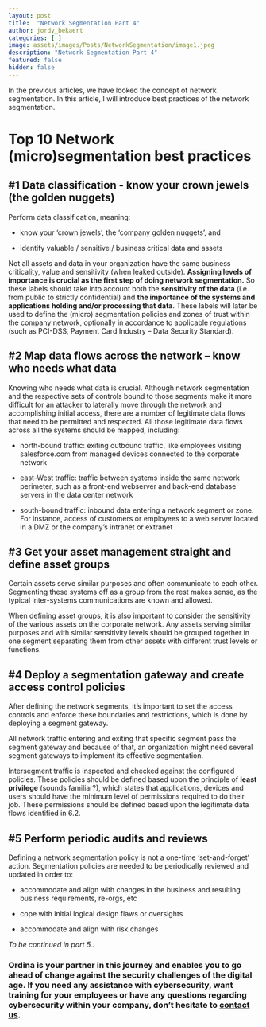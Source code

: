 ```yaml
---
layout: post
title:  "Network Segmentation Part 4"
author: jordy_bekaert
categories: [ ]
image: assets/images/Posts/NetworkSegmentation/image1.jpeg
description: "Network Segmentation Part 4"
featured: false
hidden: false
---
```


In the previous articles, we have looked the concept of network segmentation. In this article, I will introduce best practices of the network segmentation.

Top 10 Network (micro)segmentation best practices
=================================================

\#1 Data classification - know your crown jewels (the golden nuggets)
---------------------------------------------------------------------

Perform data classification, meaning:

-   know your ‘crown jewels’, the ‘company golden nuggets’, and

-   identify valuable / sensitive / business critical data and assets

Not all assets and data in your organization have the same business criticality, value and sensitivity (when leaked outside). **Assigning levels of importance is crucial as the first step of doing network segmentation.** So these labels should take into account both the **sensitivity of the data** (i.e. from public to strictly confidential) and **the importance of the systems and applications holding and/or processing that data**. These labels will later be used to define the (micro) segmentation policies and zones of trust within the company network, optionally in accordance to applicable regulations (such as PCI-DSS, Payment Card Industry – Data Security Standard).

\#2 Map data flows across the network – know who needs what data
----------------------------------------------------------------

Knowing who needs what data is crucial. Although network segmentation and the respective sets of controls bound to those segments make it more difficult for an attacker to laterally move through the network and accomplishing initial access, there are a number of legitimate data flows that need to be permitted and respected. All those legitimate data flows across all the systems should be mapped, including:

-   north-bound traffic: exiting outbound traffic, like employees visiting salesforce.com from managed devices connected to the corporate network

-   east-West traffic: traffic between systems inside the same network perimeter, such as a front-end webserver and back-end database servers in the data center network

-   south-bound traffic: inbound data entering a network segment or zone. For instance, access of customers or employees to a web server located in a DMZ or the company’s intranet or extranet

\#3 Get your asset management straight and define asset groups
--------------------------------------------------------------

Certain assets serve similar purposes and often communicate to each other. Segmenting these systems off as a group from the rest makes sense, as the typical inter-systems communications are known and allowed.

When defining asset groups, it is also important to consider the sensitivity of the various assets on the corporate network. Any assets serving similar purposes and with similar sensitivity levels should be grouped together in one segment separating them from other assets with different trust levels or functions.

\#4 Deploy a segmentation gateway and create access control policies
--------------------------------------------------------------------

After defining the network segments, it’s important to set the access controls and enforce these boundaries and restrictions, which is done by deploying a segment gateway.

All network traffic entering and exiting that specific segment pass the segment gateway and because of that, an organization might need several segment gateways to implement its effective segmentation.

Intersegment traffic is inspected and checked against the configured policies. These policies should be defined based upon the principle of **least privilege** (sounds familiar?), which states that applications, devices and users should have the minimum level of permissions required to do their job. These permissions should be defined based upon the legitimate data flows identified in 6.2.

\#5 Perform periodic audits and reviews
---------------------------------------

Defining a network segmentation policy is not a one-time ‘set-and-forget’ action. Segmentation policies are needed to be periodically reviewed and updated in order to:

-   accommodate and align with changes in the business and resulting business requirements, re-orgs, etc

-   cope with initial logical design flaws or oversights

-   accommodate and align with risk changes


*To be continued in part 5..*

### Ordina is your partner in this journey and enables you to go ahead of change against the security challenges of the digital age. If you need any assistance with cybersecurity, want training for your employees or have any questions regarding cybersecurity within your company, don’t hesitate to [contact us](https://www.ordina.be/diensten/security-and-privacy/).